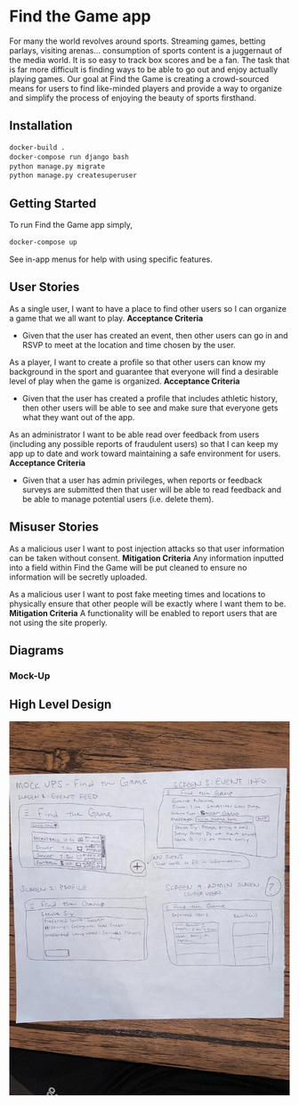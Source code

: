 # Find the Game app
For many the world revolves around sports. Streaming games, betting parlays, visiting arenas… consumption of sports content is a juggernaut of the media world. It is so easy to track box scores and be a fan. The task that is far more difficult is finding ways to be able to go out and enjoy actually playing games. Our goal at Find the Game is creating a crowd-sourced means for users to find like-minded players and provide a way to organize and simplify the process of enjoying the beauty of sports firsthand.

## Installation
```bash
docker-build .
docker-compose run django bash
python manage.py migrate
python manage.py createsuperuser
```

## Getting Started
To run Find the Game app simply,
```bash
docker-compose up
```
See in-app menus for help with using specific features.

## User Stories
As a single user, I want to have a place to find other users so I can organize a game that we all want to play.
**Acceptance Criteria**
* Given that the user has created an event, then other users can go in and RSVP to meet at the location and time chosen by the user.

As a player, I want to create a profile so that other users can know my background in the sport and guarantee that everyone will find a desirable level of play when the game is organized.
**Acceptance Criteria**
* Given that the user has created a profile that includes athletic history, then other users will be able to see and make sure that everyone gets what they want out of the app. 

As an administrator I want to be able read over feedback from users (including any possible reports of fraudulent users) so that I can keep my app up to date and work toward maintaining a safe environment for users.
**Acceptance Criteria**
* Given that a user has admin privileges, when reports or feedback surveys are submitted then that user will be able to read feedback and be able to manage potential users (i.e. delete them).

## Misuser Stories
As a malicious user I want to post injection attacks so that user information can be taken without consent.
**Mitigation Criteria**
Any information inputted into a field within Find the Game will be put cleaned to ensure no information will be secretly uploaded.

As a malicious user I want to post fake meeting times and locations to physically ensure that other people will be exactly where I want them to be.
**Mitigation Criteria**
A functionality will be enabled to report users that are not using the site properly.

## Diagrams
### Mock-Up
## High Level Design
![Tooltip for visually disabled](./FtGMockup.jpg)
